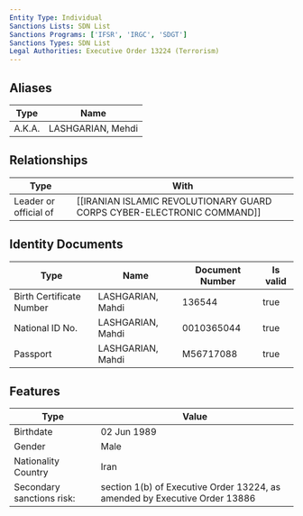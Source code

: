 ```yaml
---
Entity Type: Individual
Sanctions Lists: SDN List
Sanctions Programs: ['IFSR', 'IRGC', 'SDGT']
Sanctions Types: SDN List
Legal Authorities: Executive Order 13224 (Terrorism)
---
```


## Aliases
| Type  | Name      | 
|-------|-----------|
| A.K.A. | LASHGARIAN, Mehdi |

## Relationships
| Type  | With      | 
|-------|-----------|
| Leader or official of | [[IRANIAN ISLAMIC REVOLUTIONARY GUARD CORPS CYBER-ELECTRONIC COMMAND]] |

## Identity Documents
| Type  | Name      | Document Number | Is valid |
|-------|-----------|-----------------|----------|
| Birth Certificate Number | LASHGARIAN, Mahdi | 136544 | true |
| National ID No. | LASHGARIAN, Mahdi | 0010365044 | true |
| Passport | LASHGARIAN, Mahdi | M56717088 | true |

## Features
| Type  | Value      |
|-------|------------|
| Birthdate | 02 Jun 1989 |
| Gender | Male |
| Nationality Country | Iran |
| Secondary sanctions risk: | section 1(b) of Executive Order 13224, as amended by Executive Order 13886 |
